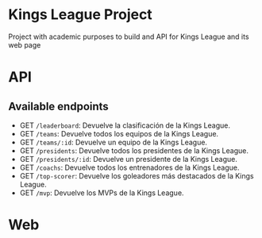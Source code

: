 # Kings League Project

Project with academic purposes to build and API for Kings League and its web page


# API
## Available endpoints
* GET `/leaderboard`: Devuelve la clasificación de la Kings League.
* GET `/teams`: Devuelve todos los equipos de la Kings League.
* GET `/teams/:id`: Devuelve un equipo de la Kings League.
* GET `/presidents`: Devuelve todos los presidentes de la Kings League.
* GET `/presidents/:id`: Devuelve un presidente de la Kings League.
* GET `/coachs`: Devuelve todos los entrenadores de la Kings League.
* GET `/top-scorer`: Devuelve los goleadores más destacados de la Kings League.
* GET `/mvp`: Devuelve los MVPs de la Kings League.
# Web
